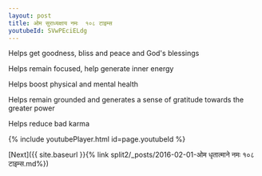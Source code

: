 ```yaml
---
layout: post
title: ओम सुराध्यक्षाय नमः  १०८ टाइम्स
youtubeId: SVwPEciELdg
---
```

 
 
Helps get goodness, bliss and peace and God's blessings
 
Helps remain focused, help generate inner energy 
 
Helps boost physical and mental health 
 
Helps remain grounded and generates a sense of gratitude towards the greater power 
 
Helps reduce bad karma
 
 
 
 


{% include youtubePlayer.html id=page.youtubeId %}
 
[Next]({{ site.baseurl }}{% link  split2/_posts/2016-02-01-ओम धृतात्माने नमः १०८ टाइम्स.md%})
 
